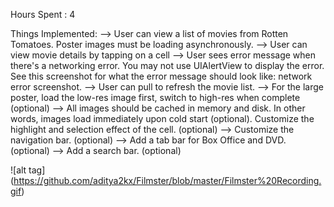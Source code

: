 Hours Spent : 4

Things Implemented:
--> User can view a list of movies from Rotten Tomatoes. Poster images must be loading asynchronously.
--> User can view movie details by tapping on a cell
--> User sees error message when there's a networking error. You may not use UIAlertView to display the error. See this screenshot for what the error message should look like: network error screenshot.
--> User can pull to refresh the movie list.
--> For the large poster, load the low-res image first, switch to high-res when complete (optional)
--> All images should be cached in memory and disk. In other words, images load immediately upon cold start (optional).
Customize the highlight and selection effect of the cell. (optional)
--> Customize the navigation bar. (optional)
--> Add a tab bar for Box Office and DVD. (optional)
--> Add a search bar. (optional)

![alt tag] (https://github.com/aditya2kx/Filmster/blob/master/Filmster%20Recording.gif) 
